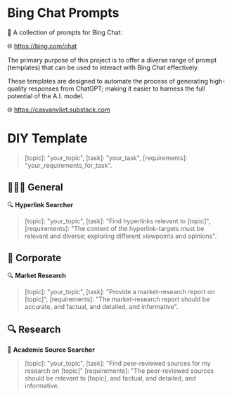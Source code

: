 # Bing Chat Prompts

🤖 A collection of prompts for Bing Chat: 

🌐 https://bing.com/chat

The primary purpose of this project is to offer a diverse range of prompt (templates) that can be used to interact with Bing Chat effectively.

These templates are designed to automate the process of generating high-quality responses from ChatGPT; making it easier to harness the full potential of the A.I. model.

🌐 https://casvanvliet.substack.com

# DIY Template

> [topic]: "your_topic", [task]: "your_task", [requirements]: "your_requirements_for_task".

## 👩🏻‍💻 General

🔍 **Hyperlink Searcher**

> [topic]: "your_topic", [task]: "Find hyperlinks relevant to [topic]", [requirements]: "The content of the hyperlink-targets must be relevant and diverse; exploring different viewpoints and opinions".

## 👔 Corporate 

🔍 **Market Research** 

> [topic]: "your_topic", [task]: "Provide a market-research report on [topic]", [requirements]: "The market-research report should be accurate, and factual, and detailed, and informative".

## 🔍 Research 

📖 **Academic Source Searcher**

> [topic]: "your_topic", [task]: "Find peer-reviewed sources for my research on [topic]" [requirements]: "The peer-reviewed sources should be relevant to [topic], and factual, and detailed, and informative.
